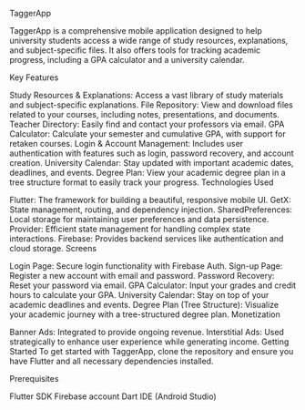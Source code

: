 TaggerApp

TaggerApp is a comprehensive mobile application designed to help university students access a wide range of study resources, explanations,
and subject-specific files. It also offers tools for tracking academic progress, 
including a GPA calculator and a university calendar.

Key Features

Study Resources & Explanations: Access a vast library of study materials and subject-specific explanations.
File Repository: View and download files related to your courses, including notes, presentations, and documents.
Teacher Directory: Easily find and contact your professors via email.
GPA Calculator: Calculate your semester and cumulative GPA, with support for retaken courses.
Login & Account Management: Includes user authentication with features such as login, password recovery, and account creation.
University Calendar: Stay updated with important academic dates, deadlines, and events.
Degree Plan: View your academic degree plan in a tree structure format to easily track your progress.
Technologies Used

Flutter: The framework for building a beautiful, responsive mobile UI.
GetX: State management, routing, and dependency injection.
SharedPreferences: Local storage for maintaining user preferences and data persistence.
Provider: Efficient state management for handling complex state interactions.
Firebase: Provides backend services like authentication and cloud storage.
Screens

Login Page: Secure login functionality with Firebase Auth.
Sign-up Page: Register a new account with email and password.
Password Recovery: Reset your password via email.
GPA Calculator: Input your grades and credit hours to calculate your GPA.
University Calendar: Stay on top of your academic deadlines and events.
Degree Plan (Tree Structure): Visualize your academic journey with a tree-structured degree plan.
Monetization

Banner Ads: Integrated to provide ongoing revenue.
Interstitial Ads: Used strategically to enhance user experience while generating income.
Getting Started To get started with TaggerApp, clone the repository and ensure you have Flutter and all necessary dependencies installed.

Prerequisites

Flutter SDK
Firebase account
Dart
IDE (Android Studio)
